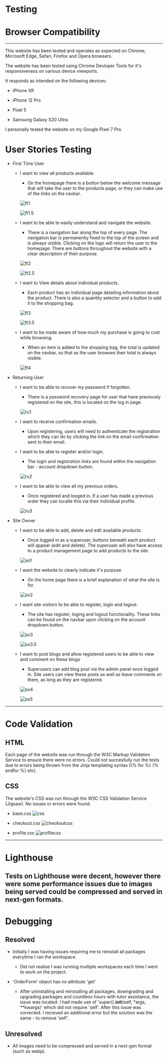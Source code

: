 # Testing

# Browser Compatibility
---
This website has been tested and operates as expected on Chrome, Microsoft Edge, Safari, Firefox and Opera browsers.

The website has been tested using Chrome Devloper Tools for it's responsiveness on various device viewports.

It responds as intended on the following devices:

* iPhone XR 

* iPhone 12 Pro

* Pixel 5

* Samsung Galaxy S20 Ultra

I personally tested the website on my Google Pixel 7 Pro.

# User Stories Testing

* First Time User
    * I want to view all products available.
        * On the homepage there is a button below the welcome message that will take the user to the products page, or they can make use of the links on the navbar.

        ![ft1](/TESTING/ft1.png)

        ![ft1.5](/TESTING/ft1.5.png)

    * I want to be able to easily understand and navigate the website.
        * There is a navigation bar along the top of every page. The navigation bar is permanently fixed to the top of the screen and is always visible. Clicking on the logo will return the user to the homepage. There are buttons throughout the website with a clear description of their purpose.

        ![ft2](/TESTING/ft2.png)

        ![ft2.5](/TESTING/ft2.5.png)

    * I want to View details about individual products.
        * Each product has an individual page detailing information about the product. There is also a quantity selector and a button to add it to the shopping bag.

        ![ft3](/TESTING/ft3.png)

        ![ft3.5](/TESTING/ft3.5.png)

     * I want to be made aware of how much my purchase is going to cost while browsing.
        * When an item is added to the shopping bag, the total is updated on the navbar, so that as the user browses their total is always visible.

        ![ft4](/TESTING/ft4.png)

* Returning User
    * I want to be able to recover my password if forgotten.
        * There is a password recovery page for user that have previously registered on the site, this is located on the log in page.

        ![ru1](/TESTING/ru1.png)

    * I want to receive confirmation emails.
        * Upon registering, users will need to authenticate the registration which they can do by clicking the link on the email confirmation sent to their email.

    * I want to be able to register and/or login.
        * The login and registration links are found within the navigation bar - account dropdown button.

        ![ru2](/TESTING/ru2.png)

    * I want to be able to view all my previous orders.
        * Once registered and looged in. If a user has made a previous order they can localte this via their individual profile.

        ![ru3](/TESTING/ru3.png)

* Site Owner
    * I want to be able to add, delete and edit available products.
        * Once logged in as a superuser, buttons beneath each product will appear (edit and delete). The superuser will also have access to a product management page to add products to the site.

        ![so1](/TESTING/so1.png)

    * I want the website to clearly indicate it's purpose
        * On the home page there is a brief explanation of what the site is for.

        ![so2](/TESTING/so2.png)

    * I want site visitors to be able to register, login and logout.
        * The site has register, loging and logout functionality. These links can be found on the navbar upon clicking on the account dropdown button.

        ![so3](/TESTING/so3.png)

        ![so3.5](/TESTING/ft3.5.png)

    * I want to post blogs and allow registered users to be able to view and comment on these blogs
        * Superusers can add blog post via the admin panel once logged in. Site users can view these posts as well as leave comments on them, as long as they are registered.

        ![so4](/TESTING/so4.png)

        ![so5](/TESTING/so5.png)

---

# Code Validation

## HTML

Each page of the website was run through the W3C Markup Validation Service to ensure there were no errors. Could not succesfully run the tests due to errors being thrown from the Jinja templating syntax ({% for %} {% endfor %} etc).

## CSS

The website's CSS was run through the W3C CSS Validation Service (Jigsaw). No issues or errors were found.

* base.css
    ![css](/TESTING/css-base.png)

* checkout.css
    ![checkoutcss](/TESTING/css-checkout.png)

* profile.css
    ![profilecss](/TESTING/css-profile.png)
---

# Lighthouse

Tests on Lighthouse were decent, however there were some performance issues due to images being served could be compressed and served in next-gen formats.
---

# Debugging

## Resolved

* Initially I was having issues requiring me to reinstall all packages everytime I ran the workspace.
    * Did not realise I was running multiple workspaces each time I went to work on the project.

* 'OrderForm' object has no attribute 'get'
    * After uninstalling and reinstalling all packages, downgrading and upgrading packages and countless hours with tutor assistance, the issue was located. I had made use of 'super().__init__(self, *args, **kwargs)' which did not require 'self'. After this issue was corrected. I recieved an additional error but the solution was the same - to remove 'self'.

## Unresolved

* All images need to be compressed and served in a next-gen format (such as webp).